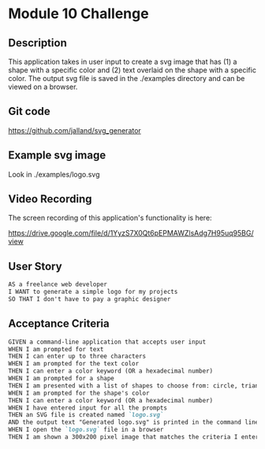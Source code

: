 # Module 10 Challenge

## Description

This application takes in user input to create a svg image that has (1) a shape with a specific color and (2) text overlaid on the shape with a specific color. The output svg file is saved in the ./examples directory and can be viewed on a browser. 

## Git code
https://github.com/jalland/svg_generator 

## Example svg image
Look in ./examples/logo.svg

## Video Recording
The screen recording of this application's functionality is here:

https://drive.google.com/file/d/1YyzS7X0Qt6pEPMAWZlsAdg7H95uq95BG/view



## User Story

```md
AS a freelance web developer
I WANT to generate a simple logo for my projects
SO THAT I don't have to pay a graphic designer
```

## Acceptance Criteria

```md
GIVEN a command-line application that accepts user input
WHEN I am prompted for text
THEN I can enter up to three characters
WHEN I am prompted for the text color
THEN I can enter a color keyword (OR a hexadecimal number)
WHEN I am prompted for a shape
THEN I am presented with a list of shapes to choose from: circle, triangle, and square
WHEN I am prompted for the shape's color
THEN I can enter a color keyword (OR a hexadecimal number)
WHEN I have entered input for all the prompts
THEN an SVG file is created named `logo.svg`
AND the output text "Generated logo.svg" is printed in the command line
WHEN I open the `logo.svg` file in a browser
THEN I am shown a 300x200 pixel image that matches the criteria I entered
```

